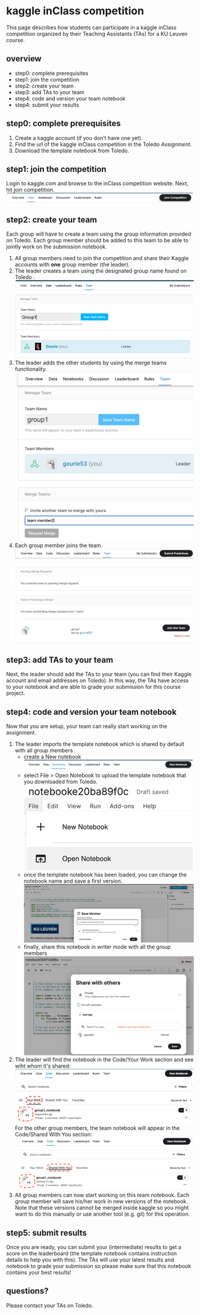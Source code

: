 # kaggle inClass competition
This page describes how students can participate in a kaggle inClass competition organized by
their Teaching Assistants (TAs) for a KU Leuven course.

## overview
- step0: complete prerequisites
- step1: join the competition
- step2: create your team 
- step3: add TAs to your team
- step4: code and version your team notebook
- step4: submit your results


## step0: complete prerequisites
1. Create a kaggle account (if you don't have one yet).
2. Find the url of the kaggle inClass competition in the Toledo *Assignment*.
3. Download the template notebook from Toledo.

## step1: join the competition
Login to kaggle.com and browse to the inClass competition website. Next, hit join competition.
![Join](./img/kaggle_join.png)

## step2: create your team
Each group will have to create a team using the group information provided on Toledo. 
Each group member should be added to this team to be able to jointly work on the submission notebook.

1. All group members need to join the competition and share their Kaggle accounts with **one** group member (the leader).
2. The leader creates a team using the designated group name found on Toledo .
![Team creation](./img/kaggle_teamcreation.png)
3. The leader adds the other students by using the merge teams functionality. 
![Team member add](./img/kaggle_teamaddmember.png)
4. Each group member joins the team. 
![Team merge](./img/kaggle_teamacceptmerge.png)


## step3: add TAs to your team
Next, the leader should add the TAs to your team (you can find their Kaggle account and email addresses on Toledo). In 
this way, the TAs have access to your notebook and are able to grade your submission for this course project.

## step4: code and version your team notebook
Now that you are setup, your team can really start working on the assignment. 
1. The leader imports the template notebook which is shared by default with all group members.
    - create a New notebook
        ![New notebook](./img/kaggle_newnotebook.png)
    - select File > Open Notebook to upload the template notebook that you downloaded from Toledo.
        ![Upload notebook](./img/kaggle_uploadnotebook.png)
    - once the template notebook has been loaded, you can change the notebook name and save a first version.
        ![Save notebook](./img/kaggle_savenotebook.png)
    - finally, share this notebook in writer mode with all the group members
        ![Save notebook](./img/kaggle_sharenotebook.png)
2. The leader will find the notebook in the Code/Your Work section and see wiht whom it's shared:
    ![Leader notebook](./img/kaggle_leader.png)
    For the other group members, the team notebook will appear in the Code/Shared With You section:
    ![Leader notebook](./img/kaggle_member.png)
3. All group members can now start working on this team notebook. Each group member will 
save his/her work in new versions of the notebook. Note that these versions cannot be merged inside kaggle so you might
want to do this manually or use another tool (e.g. git) for this operation. 

## step5: submit results
Once you are ready, you can submit your (intermediate) results to get a score on the leaderboard (the template notebook contains 
instruction details to help you with this). The TAs will use your latest results and notebook to grade your submission so please
make sure that this notebook contains your best results! 


## questions?
Please contact your TAs on Toledo.
